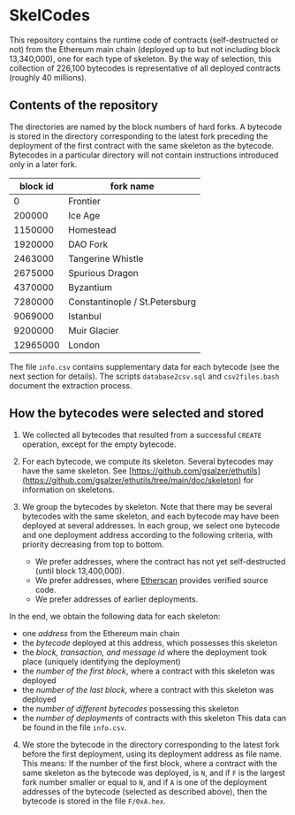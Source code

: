 # SkelCodes

This repository contains the runtime code of contracts (self-destructed or not)
from the Ethereum main chain (deployed up to but not including block
13,340,000), one for each type of skeleton. By the way of selection, this
collection of 226,100 bytecodes is representative of all deployed contracts
(roughly 40 millions).

## Contents of the repository

The directories are named by the block numbers of hard forks. A bytecode is
stored in the directory corresponding to the latest fork preceding the
deployment of the first contract with the same skeleton as the bytecode.
Bytecodes in a particular directory will not contain instructions introduced
only in a later fork.

| block id | fork name |
| -------- | --------- |
|        0 | Frontier |
|   200000 | Ice Age |
|  1150000 | Homestead |
|  1920000 | DAO Fork |
|  2463000 | Tangerine Whistle |
|  2675000 | Spurious Dragon |
|  4370000 | Byzantium |
|  7280000 | Constantinople / St.Petersburg |
|  9069000 | Istanbul |
|  9200000 | Muir Glacier |
| 12965000 | London |

The file `info.csv` contains supplementary data for each bytecode (see the next section for details).
The scripts `database2csv.sql` and `csv2files.bash` document the extraction process.

## How the bytecodes were selected and stored

1. We collected all bytecodes that resulted from a successful `CREATE`
   operation, except for the empty bytecode.

2. For each bytecode, we compute its skeleton. Several bytecodes may have the
   same skeleton. See
   [https://github.com/gsalzer/ethutils](https://github.com/gsalzer/ethutils/tree/main/doc/skeleton)
   for information on skeletons.

3. We group the bytecodes by skeleton. Note that there may be several bytecodes
   with the same skeleton, and each bytecode may have been deployed at several
   addresses. In each group, we select one bytecode and one deployment address
   according to the following criteria, with priority decreasing from top to bottom.
    - We prefer addresses, where the contract has not yet self-destructed (until block 13,400,000).
    - We prefer addresses, where [Etherscan](https://etherscan.io) provides verified source code.
    - We prefer addresses of earlier deployments.

In the end, we obtain the following data for each skeleton:
   - one *address* from the Ethereum main chain
   - the *bytecode* deployed at this address, which possesses this skeleton
   - the *block, transaction, and message id* where the deployment took place (uniquely identifying the deployment)
   - the *number of the first block*, where a contract with this skeleton was deployed
   - the *number of the last block*, where a contract with this skeleton was deployed
   - the *number of different bytecodes* possessing this skeleton
   - the *number of deployments* of contracts with this skeleton
This data can be found in the file `info.csv`.

4. We store the bytecode in the directory corresponding to the latest fork
   before the first deployment, using its deployment address as file name. This
means: If the number of the first block, where a contract with the same
skeleton as the bytecode was deployed, is `N`, and if `F` is the largest fork
number smaller or equal to `N`, and if `A` is one of the deployment addresses of
the bytecode (selected as described above), then the bytecode is stored in the file
`F/0xA.hex`.

